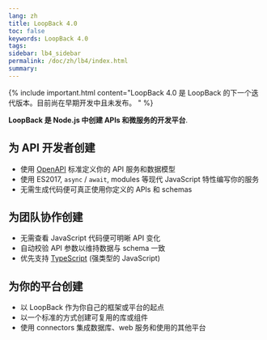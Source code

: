 ```yaml
---
lang: zh
title: LoopBack 4.0
toc: false
keywords: LoopBack 4.0
tags:
sidebar: lb4_sidebar
permalink: /doc/zh/lb4/index.html
summary:
---
```


{% include important.html content="LoopBack 4.0 是 LoopBack 的下一个迭代版本。目前尚在早期开发中且未发布。
" %}

**LoopBack 是 Node.js 中创建 APIs 和微服务的开发平台**.

## 为 API 开发者创建

 - 使用 [OpenAPI](https://www.openapis.org/) 标准定义你的 API 服务和数据模型
 - 使用 ES2017, `async` / `await`, modules 等现代 JavaScript 特性编写你的服务
 - 无需生成代码便可真正使用你定义的 APIs 和 schemas

## 为团队协作创建

 - 无需查看 JavaScript 代码便可明晰 API 变化
 - 自动校验 API 参数以维持数据与 schema 一致
 - 优先支持 [TypeScript](https://www.typescriptlang.org) (强类型的 JavaScript)

## 为你的平台创建

 - 以 LoopBack 作为你自己的框架或平台的起点
 - 以一个标准的方式创建可复用的库或组件
 - 使用 connectors 集成数据库、web 服务和使用的其他平台
